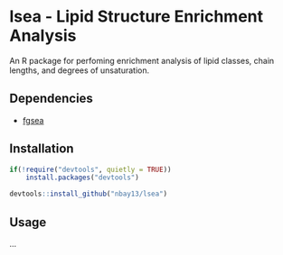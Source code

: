 # lsea - Lipid Structure Enrichment Analysis

An R package for perfoming enrichment analysis of lipid classes, chain lengths, and degrees of unsaturation.

## Dependencies
 - [fgsea](https://bioconductor.org/packages/release/bioc/html/fgsea.html)

## Installation
```R
if(!require("devtools", quietly = TRUE))
    install.packages("devtools")

devtools::install_github("nbay13/lsea")
```
## Usage
...
